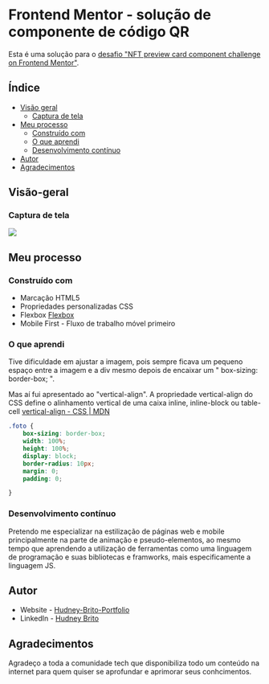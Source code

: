 # Frontend Mentor - solução de componente de código QR

Esta é uma solução para o [desafio "NFT preview card component challenge on Frontend Mentor"](https://www.frontendmentor.io/challenges/nft-preview-card-component-SbdUL_w0U).

## Índice

- [Visão geral](#visão-geral)
  - [Captura de tela](#captura-de-tela)
- [Meu processo](#meu-processo)
  - [Construído com](#construído-com)
  - [O que aprendi](#o-que-aprendi)
  - [Desenvolvimento contínuo](#desenvolvimento-contínuo)
- [Autor](#autor)
- [Agradecimentos](#agradecimentos)


## Visão-geral

### Captura de tela

![](./images/NFTgif.gif)


## Meu processo

### Construído com

- Marcação HTML5 
- Propriedades personalizadas CSS
- Flexbox [Flexbox](https://css-tricks.com/snippets/css/a-guide-to-flexbox/)
- Mobile First - Fluxo de trabalho móvel primeiro

### O que aprendi

Tive dificuldade em ajustar a imagem, pois sempre ficava um pequeno espaço entre a imagem e a div mesmo depois de encaixar um " box-sizing: border-box; ".

Mas aí fui apresentado ao "vertical-align". A propriedade vertical-align do CSS define o alinhamento vertical de uma caixa inline, inline-block ou table-cell [vertical-align - CSS | MDN](mozilla.org)




```css
.foto {
    box-sizing: border-box;
    width: 100%;
    height: 100%;
    display: block;
    border-radius: 10px;
    margin: 0;
    padding: 0;

}
```

### Desenvolvimento contínuo

Pretendo me especializar na estilização de páginas web e mobile principalmente na parte de animação e pseudo-elementos, ao mesmo tempo que aprendendo a utilização de ferramentas como uma linguagem de programação e suas bibliotecas e framworks, mais especificamente a linguagem JS.

## Autor

- Website - [Hudney-Brito-Portfolio](https://hudney-fsbrito.github.io/Hudney-Brito-Portfolio-/)
- LinkedIn - [Hudney Brito](https://www.linkedin.com/in/hudneyfernandes-dev/)

## Agradecimentos

Agradeço a toda a comunidade tech que disponibiliza todo um conteúdo na internet para quem quiser se aprofundar e aprimorar seus conhcimentos. 